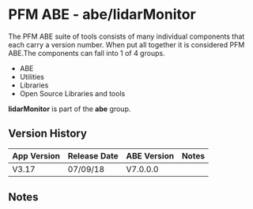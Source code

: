# PFM ABE - abe/lidarMonitor

The PFM ABE suite of tools consists of many individual components that each carry a version number.  When put all together it is considered PFM ABE.The components can fall into 1 of 4 groups.
- ABE
- Utilities
- Libraries
- Open Source Libraries and tools

**lidarMonitor** is part of the **abe** group.

## Version History

|App Version|Release Date|ABE Version|Notes|
|-------|------------|-----|---|
|V3.17|07/09/18|V7.0.0.0|  |

## Notes
